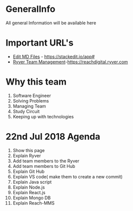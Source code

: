 # GeneralInfo
All general Information will be available here

# Important URL's
 - [Edit MD Files](https://stackedit.io/app#) - https://stackedit.io/app#
 - [Ryver Team Management](https://reachdigital.ryver.com)-https://reachdigital.ryver.com
 
 # Why this team
1. Software Engineer
2. Solving Problems
3. Managing Team 
4. Study Circuit
5. Keeping up with technologies

# 22nd Jul 2018 Agenda
1. Show this page
2. Explain Ryver
3. Add team members to the Ryver
4. Add team members to Git Hub
5. Explain Git Hub
6. Explain VS code( make them to create a new commit)
7. Explain Java script
8. Explain Node.js
9. Explain React.js
10. Explain Mongo DB
11. Explain Reach-MMS
